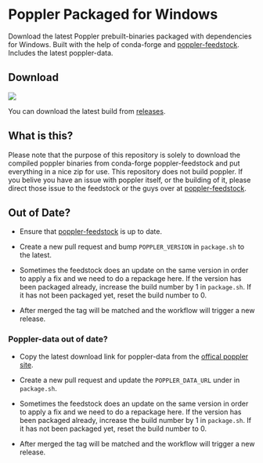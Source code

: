 # Poppler Packaged for Windows

Download the latest Poppler prebuilt-binaries packaged with dependencies for Windows. Built with the help of conda-forge and [poppler-feedstock](https://github.com/conda-forge/poppler-feedstock). Includes the latest poppler-data.

## Download
![](https://github.com/oschwartz10612/poppler-windows/workflows/Package%20For%20Windows/badge.svg)

You can download the latest build from [releases](https://github.com/oschwartz10612/poppler-windows/releases/latest).

## What is this?
Please note that the purpose of this repository is solely to download the compiled poppler binaries from conda-forge poppler-feedstock and put everything in a nice zip for use. This repository does not build poppler. If you belive you have an issue with poppler itself, or the building of it, please direct those issue to the feedstock or the guys over at [poppler-feedstock](https://github.com/conda-forge/poppler-feedstock).

## Out of Date?

- Ensure that [poppler-feedstock](https://github.com/conda-forge/poppler-feedstock) is up to date. 

- Create a new pull request and bump `POPPLER_VERSION` in `package.sh` to the latest.  

- Sometimes the feedstock does an update on the same version in order to apply a fix and we need to do a repackage here. If the version has been packaged already, increase the build number by 1 in `package.sh`. If it has not been packaged yet, reset the build number to 0.

- After merged the tag will be matched and the workflow will trigger a new release.

### Poppler-data out of date?

- Copy the latest download link for poppler-data from the [offical poppler site](https://poppler.freedesktop.org/).

- Create a new pull request and update the `POPPLER_DATA_URL` under in `package.sh`. 

- Sometimes the feedstock does an update on the same version in order to apply a fix and we need to do a repackage here. If the version has been packaged already, increase the build number by 1 in `package.sh`. If it has not been packaged yet, reset the build number to 0.

- After merged the tag will be matched and the workflow will trigger a new release.
